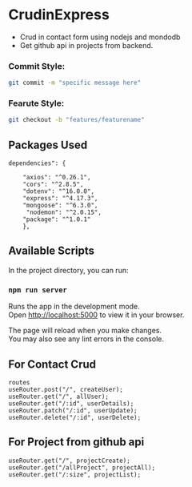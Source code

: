 # CrudinExpress
* Crud in contact form using nodejs and mondodb
* Get github api in projects from backend.


### Commit Style:
```bash
git commit -m "specific message here"
```
### Fearute Style:
```bash
git checkout -b "features/featurename"
```

## Packages Used
```
dependencies": {
    
    "axios": "^0.26.1",
    "cors": "^2.8.5",
    "dotenv": "^16.0.0",
    "express": "^4.17.3",
    "mongoose": "^6.3.0",
     "nodemon": "^2.0.15",
    "package": "^1.0.1"
    },
  ```

  ## Available Scripts

In the project directory, you can run:

### `npm run server`

Runs the app in the development mode.\
Open [http://localhost:5000](http://localhost:5000) to view it in your browser.

The page will reload when you make changes.\
You may also see any lint errors in the console.

 ## For Contact Crud
 ```
 routes
 useRouter.post("/", createUser);
useRouter.get("/", allUser);
useRouter.get("/:id", userDetails);
useRouter.patch("/:id", userUpdate);
useRouter.delete("/:id", userDelete);
 ```
 ## For Project from github api
 ```
useRouter.get("/", projectCreate);
useRouter.get("/allProject", projectAll);
useRouter.get("/:size", projectList);
 ```

